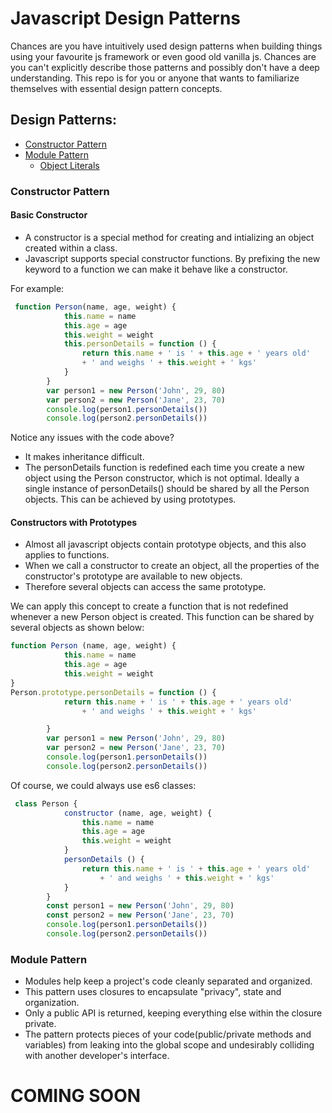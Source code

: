 # Javascript Design Patterns
Chances are you have intuitively used design patterns when building things using your favourite js framework or even good old vanilla js. Chances are you can't explicitly describe those patterns and possibly don't have a deep understanding. This repo is for you or anyone that wants to familiarize themselves with essential design pattern concepts.
## Design Patterns:
- [Constructor Pattern](#constructor-pattern)
- [Module Pattern](#module-pattern)
  - [Object Literals](#object-literals)
### Constructor Pattern
#### Basic Constructor
- A constructor is a special method for creating and intializing an object created within a class.
- Javascript supports special constructor functions. By prefixing the new keyword to a function we can make it behave like a constructor.

For example:
```javascript
 function Person(name, age, weight) {
            this.name = name
            this.age = age
            this.weight = weight
            this.personDetails = function () {
                return this.name + ' is ' + this.age + ' years old' 
                + ' and weighs ' + this.weight + ' kgs'
            }
        }
        var person1 = new Person('John', 29, 80)
        var person2 = new Person('Jane', 23, 70)
        console.log(person1.personDetails())
        console.log(person2.personDetails())
```
Notice any issues with the code above?
- It makes inheritance difficult.
- The personDetails function is redefined each time you create a new object using the Person constructor, which is not optimal. Ideally a single instance of personDetails() should be shared by all the Person objects. This can be achieved by using prototypes.
#### Constructors with Prototypes
- Almost all javascript objects contain prototype objects, and this also applies to functions. 
- When we call a constructor to create an object, all the properties of the constructor's prototype are available to new objects.
- Therefore several objects can access the same prototype.

We can apply this concept to create a function that is not redefined whenever a new Person object is created. This function can be shared by several objects as shown below:
```javascript
function Person (name, age, weight) {
            this.name = name
            this.age = age
            this.weight = weight
}
Person.prototype.personDetails = function () {
            return this.name + ' is ' + this.age + ' years old'
                + ' and weighs ' + this.weight + ' kgs'

        }
        var person1 = new Person('John', 29, 80)
        var person2 = new Person('Jane', 23, 70)
        console.log(person1.personDetails())
        console.log(person2.personDetails())
```
Of course, we could always use es6 classes:
```javascript
 class Person {
            constructor (name, age, weight) {
                this.name = name
                this.age = age
                this.weight = weight
            }
            personDetails () {
                return this.name + ' is ' + this.age + ' years old'
                    + ' and weighs ' + this.weight + ' kgs'
            }
        }
        const person1 = new Person('John', 29, 80)
        const person2 = new Person('Jane', 23, 70)
        console.log(person1.personDetails())
        console.log(person2.personDetails())
```
### Module Pattern
- Modules help keep a project's code cleanly separated and organized.
- This pattern uses closures to encapsulate "privacy", state and organization. 
- Only a public API is returned, keeping everything else within the closure private.
- The pattern protects pieces of your code(public/private methods and variables) from leaking into the global scope and undesirably colliding with another developer's interface.
# COMING SOON
